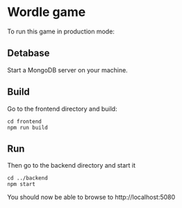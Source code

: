 # Wordle game
To run this game in production mode:

## Detabase
Start a MongoDB server on your machine.

## Build
Go to the frontend directory and build:
```
cd frontend
npm run build
```

## Run
Then go to the backend directory and start it

```
cd ../backend
npm start
```

You should now be able to browse to http://localhost:5080